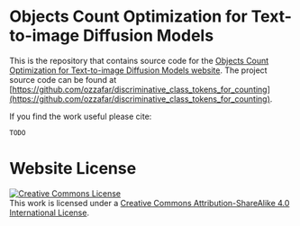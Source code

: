 # Objects Count Optimization for Text-to-image Diffusion Models


This is the repository that contains source code for the [Objects Count Optimization for Text-to-image Diffusion Models website](https://ozzafar.github.io/disco/). The project source code can be found at  [https://github.com/ozzafar/discriminative_class_tokens_for_counting](https://github.com/ozzafar/discriminative_class_tokens_for_counting).

If you find the work useful please cite:
```
TODO
```

# Website License
<a rel="license" href="http://creativecommons.org/licenses/by-sa/4.0/"><img alt="Creative Commons License" style="border-width:0" src="https://i.creativecommons.org/l/by-sa/4.0/88x31.png" /></a><br />This work is licensed under a <a rel="license" href="http://creativecommons.org/licenses/by-sa/4.0/">Creative Commons Attribution-ShareAlike 4.0 International License</a>.
